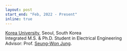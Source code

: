```yaml
---
layout: post
start_end: "Feb, 2022 - Present"
inline: true
---
```


[Korea University](https://www.korea.ac.kr), Seoul, South Korea \
Integrated M.S. & Ph.D. Student in Electrical Engineering \
Advisor: Prof. [Seung-Won Jung](https://scholar.google.com/citations?user=2PHpYPQAAAAJ&hl=ko&oi=ao).
